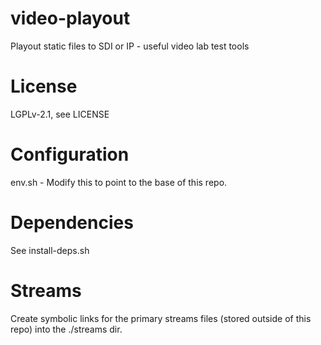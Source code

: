 # video-playout
Playout static files to SDI or IP - useful video lab test tools

# License

LGPLv-2.1, see LICENSE

# Configuration
env.sh - Modify this to point to the base of this repo.

# Dependencies
See install-deps.sh

# Streams
Create symbolic links for the primary streams files (stored outside of this repo) into
the ./streams dir.

